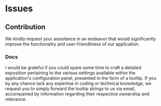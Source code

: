 # Issues
## Contribution
We kindly request your assistance in an endeavor that would significantly improve the functionality and user-friendliness of our application.
### Docs
I would be grateful if you could spare some time to craft a detailed exposition pertaining to the various settings available within the application's configuration panel, presented in the form of a tooltip. If you by any chance lack any expertise in coding or technical knowledge, we request you to simply forward the tooltip strings to us via email, accompanied by information regarding their respective ownership and relevance.